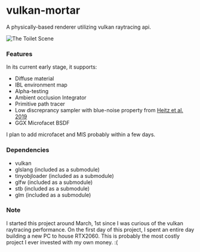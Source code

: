 # vulkan-mortar

A physically-based renderer utilizing vulkan raytracing api.

![The Toilet Scene](https://raw.githubusercontent.com/jamornsriwasansak/vulkan-mortar/master/readme/toilet2.png)

### Features
In its current early stage, it supports:
* Diffuse material
* IBL environment map
* Alpha-testing
* Ambient occlusion Integrator
* Primitive path tracer
* Low discreprancy sampler with blue-noise property from [Heitz et al. 2019](https://eheitzresearch.wordpress.com/762-2/)
* GGX Microfacet BSDF

I plan to add microfacet and MIS probably within a few days.

### Dependencies
* vulkan
* glslang (included as a submodule)
* tinyobjloader (included as a submodule)
* glfw (included as a submodule)
* stb (included as a submodule)
* glm (included as a submodule)

### Note
I started this project around March, 1st since I was curious of the vulkan raytracing performance. On the first day of this project, I spent an entire day building a new PC to house RTX2060. This is probably the most costly project I ever invested with my own money. :(
